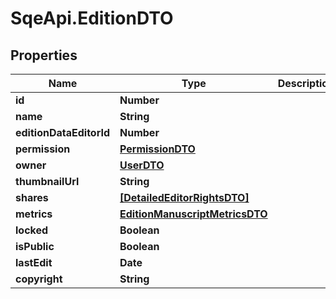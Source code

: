 # SqeApi.EditionDTO

## Properties

Name | Type | Description | Notes
------------ | ------------- | ------------- | -------------
**id** | **Number** |  | 
**name** | **String** |  | 
**editionDataEditorId** | **Number** |  | 
**permission** | [**PermissionDTO**](PermissionDTO.md) |  | 
**owner** | [**UserDTO**](UserDTO.md) |  | 
**thumbnailUrl** | **String** |  | [optional] 
**shares** | [**[DetailedEditorRightsDTO]**](DetailedEditorRightsDTO.md) |  | 
**metrics** | [**EditionManuscriptMetricsDTO**](EditionManuscriptMetricsDTO.md) |  | 
**locked** | **Boolean** |  | 
**isPublic** | **Boolean** |  | 
**lastEdit** | **Date** |  | [optional] 
**copyright** | **String** |  | 


